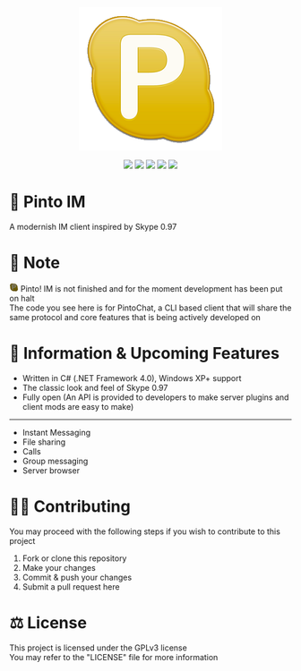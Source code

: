 <p align="center">
    <img src="Logo\Logo.png" width="256" height="256">
</p>
<p align="center">
    <img src="https://img.shields.io/badge/Windows-XP%2B-blue">
    <img src="https://img.shields.io/badge/.NET%20Framework-4.0-blue">
    <img src="https://img.shields.io/badge/Instant-Messaging-brightgreen">
    <img src="https://img.shields.io/badge/License-GPLv3-brightgreen">
    <img src="https://img.shields.io/badge/Development-Halted-red">
</p>

# 💬 Pinto IM
A modernish IM client inspired by Skype 0.97

# 📃 Note
<img src="Logo\Loading.gif" width="16" height="16">
Pinto! IM is not finished and for the moment development has been put on halt 
<br>
The code you see here is for PintoChat, a CLI based client that will share the same protocol and core features that is being actively developed on

# 📌 Information & Upcoming Features
- Written in C# (.NET Framework 4.0), Windows XP+ support 
- The classic look and feel of Skype 0.97
- Fully open (An API is provided to developers to make server plugins and client mods are easy to make)
---
- Instant Messaging
- File sharing
- Calls
- Group messaging
- Server browser

# 👨‍💻 Contributing
You may proceed with the following steps if you wish to contribute to this project

1. Fork or clone this repository
2. Make your changes
3. Commit & push your changes
4. Submit a pull request here

# ⚖ License
This project is licensed under the GPLv3 license
<br>
You may refer to the "LICENSE" file for more information